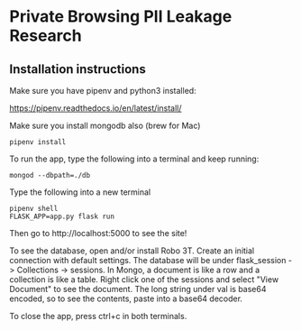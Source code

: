 # Private Browsing PII Leakage Research

## Installation instructions

Make sure you have pipenv and python3 installed:

https://pipenv.readthedocs.io/en/latest/install/

Make sure you install mongodb also (brew for Mac)

```
pipenv install
```

To run the app, type the following into a terminal and keep running:

```
mongod --dbpath=./db
```

Type the following into a new terminal

```
pipenv shell
FLASK_APP=app.py flask run
```

Then go to http://localhost:5000 to see the site!

To see the database, open and/or install Robo 3T. 
Create an initial connection with default settings.
The database will be under flask_session -> Collections -> sessions.
In Mongo, a document is like a row and a collection is like a table.
Right click one of the sessions and select "View Document" to see the document. 
The long string under val is base64 encoded, so to see the contents, paste into a base64 decoder. 

To close the app, press ctrl+c in both terminals.